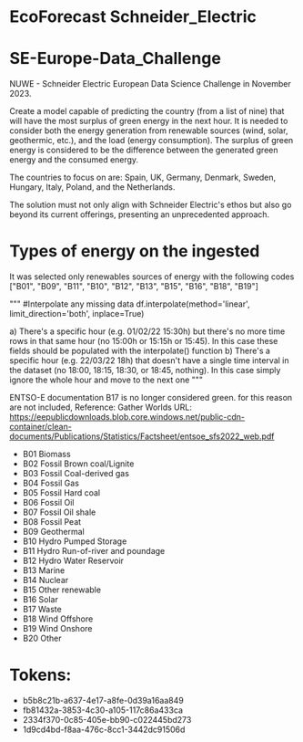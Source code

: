 # EcoForecast Schneider_Electric
 
# SE-Europe-Data_Challenge
NUWE - Schneider Electric European Data Science Challenge in November 2023.

Create a model capable of predicting the country (from a list of nine) that will have the most surplus of green energy in the next hour. It is needed to consider both the energy generation from renewable sources (wind, solar, geothermic, etc.), and the load (energy consumption). The surplus of green energy is considered to be the difference between the generated green energy and the consumed energy.

The countries to focus on are: Spain, UK, Germany, Denmark, Sweden, Hungary, Italy, Poland, and the Netherlands.

The solution must not only align with Schneider Electric's ethos but also go beyond its current offerings, presenting an unprecedented approach.

# Types of energy on the ingested

It was selected only renewables sources of energy with the following codes ["B01", "B09", "B11", "B10", "B12", "B13", "B15", "B16", "B18", "B19"]

"""
#Interpolate any missing data
df.interpolate(method='linear', limit_direction='both', inplace=True)

a) There's a specific hour (e.g. 01/02/22 15:30h) but there's no more time rows in that same hour (no 15:00h or 15:15h or 15:45). In this case these fields should be populated with the interpolate() function
b) There's a specific hour (e.g. 22/03/22 18h) that doesn't have a single time interval in the dataset (no 18:00, 18:15, 18:30, or 18:45, nothing). In this case simply ignore the whole hour and move to the next one
"""

ENTSO-E documentation B17 is no longer considered green. for this reason are not included, Reference: Gather Worlds
URL: https://eepublicdownloads.blob.core.windows.net/public-cdn-container/clean-documents/Publications/Statistics/Factsheet/entsoe_sfs2022_web.pdf

- B01 Biomass 
- B02 Fossil Brown coal/Lignite
- B03 Fossil Coal-derived gas
- B04 Fossil Gas
- B05 Fossil Hard coal
- B06 Fossil Oil
- B07 Fossil Oil shale
- B08 Fossil Peat
- B09 Geothermal
- B10 Hydro Pumped Storage
- B11 Hydro Run-of-river and poundage
- B12 Hydro Water Reservoir
- B13 Marine
- B14 Nuclear
- B15 Other renewable
- B16 Solar
- B17 Waste
- B18 Wind Offshore
- B19 Wind Onshore
- B20 Other

# Tokens:
- b5b8c21b-a637-4e17-a8fe-0d39a16aa849
- fb81432a-3853-4c30-a105-117c86a433ca
- 2334f370-0c85-405e-bb90-c022445bd273
- 1d9cd4bd-f8aa-476c-8cc1-3442dc91506d